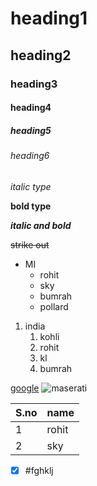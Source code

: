 # heading1
## heading2
### heading3
#### heading4
##### heading5
###### heading6
*italic type*

**bold type**

***italic and bold***

~~strike out~~

* MI
  * rohit
  * sky
  * bumrah
  * pollard
1. india  
    1. kohli
    2. rohit
    3. kl
    4. bumrah

[google](https://www.google.com/)
![maserati](https://www.cnet.com/a/img/resize/45b1a2ae4adcc83df081a4c4512efc0c27e49602/hub/2021/06/11/2c8202e7-5873-4c51-936b-ab262ff5b9be/2022-maserati-granturismo-coupe-prototype-teaser-210.jpg?auto=webp&width=1092)

S.no|name
----|----
1|rohit
2|sky

- [x] #fghklj
